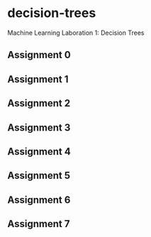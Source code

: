 # decision-trees
Machine Learning Laboration 1: Decision Trees

## Assignment 0

## Assignment 1

## Assignment 2

## Assignment 3

## Assignment 4

## Assignment 5

## Assignment 6

## Assignment 7
